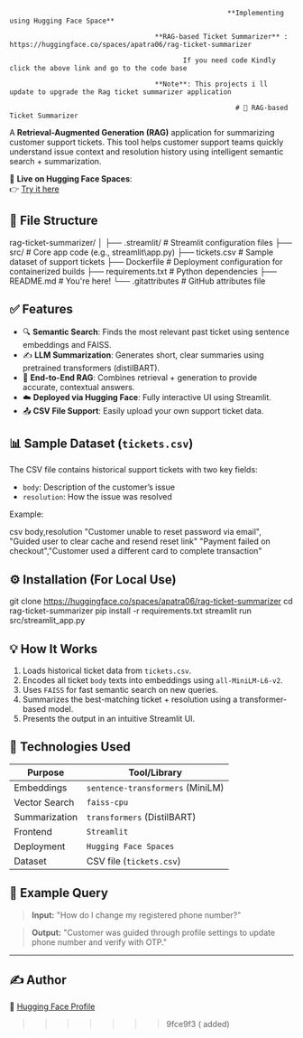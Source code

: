 
                                                          **Implementing using Hugging Face Space**
   
                                        **RAG-based Ticket Summarizer** : https://huggingface.co/spaces/apatra06/rag-ticket-summarizer

                                               If you need code Kindly click the above link and go to the code base 

                                        **Note**: This projects i ll update to upgrade the Rag ticket summarizer application 

                                                            # 🧠 RAG-based Ticket Summarizer

A **Retrieval-Augmented Generation (RAG)** application for summarizing customer support tickets. This tool helps customer support teams quickly understand issue context and resolution history using intelligent semantic search + summarization.

🔗 **Live on Hugging Face Spaces**:  
👉 [Try it here](https://huggingface.co/spaces/apatra06/rag-ticket-summarizer)



## 📁 File Structure

rag-ticket-summarizer/
│
├── .streamlit/                # Streamlit configuration files
├── src/                       # Core app code (e.g., streamlit\app.py)
├── tickets.csv                # Sample dataset of support tickets
├── Dockerfile                 # Deployment configuration for containerized builds
├── requirements.txt           # Python dependencies
├── README.md                  # You're here!
└── .gitattributes             # GitHub attributes file

## ✅ Features

- 🔍 **Semantic Search**: Finds the most relevant past ticket using sentence embeddings and FAISS.
- ✍️ **LLM Summarization**: Generates short, clear summaries using pretrained transformers (distilBART).
- 🧠 **End-to-End RAG**: Combines retrieval + generation to provide accurate, contextual answers.
- ☁️ **Deployed via Hugging Face**: Fully interactive UI using Streamlit.
- 📤 **CSV File Support**: Easily upload your own support ticket data.

## 📊 Sample Dataset (`tickets.csv`)

The CSV file contains historical support tickets with two key fields:

- `body`: Description of the customer’s issue
- `resolution`: How the issue was resolved

Example:

csv
body,resolution
"Customer unable to reset password via email",
"Guided user to clear cache and resend reset link"
"Payment failed on checkout","Customer used a different card to complete transaction"


## ⚙️ Installation (For Local Use)

git clone https://huggingface.co/spaces/apatra06/rag-ticket-summarizer
cd rag-ticket-summarizer
pip install -r requirements.txt
streamlit run src/streamlit_app.py


## 💡 How It Works

1. Loads historical ticket data from `tickets.csv`.
2. Encodes all ticket `body` texts into embeddings using `all-MiniLM-L6-v2`.
3. Uses `FAISS` for fast semantic search on new queries.
4. Summarizes the best-matching ticket + resolution using a transformer-based model.
5. Presents the output in an intuitive Streamlit UI.

## 🧠 Technologies Used

| Purpose       | Tool/Library                     |
| ------------- | -------------------------------- |
| Embeddings    | `sentence-transformers` (MiniLM) |
| Vector Search | `faiss-cpu`                      |
| Summarization | `transformers` (DistilBART)      |
| Frontend      | `Streamlit`                      |
| Deployment    | `Hugging Face Spaces`            |
| Dataset       | CSV file (`tickets.csv`)         |

## 🧪 Example Query

> **Input:** "How do I change my registered phone number?"

> **Output:**
> "Customer was guided through profile settings to update phone number and verify with OTP."

---

## ✍️ Author
🔗 [Hugging Face Profile](https://huggingface.co/apatra06)



>>>>>>> 9fce9f3 ( added)
